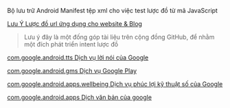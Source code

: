 Bộ lưu trữ Android Manifest tệp xml cho việc test lược đồ từ mã JavaScript

[Lưu Ý Lược đồ url ứng dụng cho website & Blog](<https://zilaneon.blogspot.com/2022/12/UrlScheme.html>)

> Lưu ý đây là một đống góp tài liệu trên cộng đồng GitHub, để nhằm một đích phát triển intent lược đồ

[com.google.android.tts Dịch vụ lời nói của Google](</date/package/com.google.android.tts.xml>) 

[com.google.android.gms Dịch vụ Google Play](</date/package/com.google.android.gms.xml>)

[com.google.android.apps.wellbeing Dịch vụ phúc lợi kỹ thuật số của Google](</date/package/com.google.android.apps.wellbeing.xml>)

[com.google.android.apps Dịch văn bản của google](</date/package/com.google.android.apps.translate.xml>)
